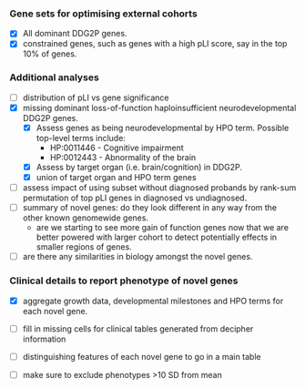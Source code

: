 
### Gene sets for optimising external cohorts
 - [x] All dominant DDG2P genes.
 - [x] constrained genes, such as genes with a high pLI score, say in the top 10% of
   genes.

### Additional analyses
 - [ ] distribution of pLI vs gene significance
 - [x] missing dominant loss-of-function haploinsufficient neurodevelopmental DDG2P
   genes.
    - [x] Assess genes as being neurodevelopmental by HPO term. Possible top-level
      terms include:
        * HP:0011446 - Cognitive impairment
        * HP:0012443 - Abnormality of the brain
    - [x] Assess by target organ (i.e. brain/cognition) in DDG2P.
    - [x] union of target organ and HPO term genes
 - [ ] assess impact of using subset without diagnosed probands by rank-sum
   permutation of top pLI genes in diagnosed vs undiagnosed.
 - [ ] summary of novel genes: do they look different in any way from the other
   known genomewide genes.
    - are we starting to see more gain of function genes now that we are better
      powered with larger cohort to detect potentially effects in smaller regions
      of genes.
 - [ ] are there any similarities in biology amongst the novel genes.

### Clinical details to report phenotype of novel genes
 - [x] aggregate growth data, developmental milestones and HPO terms for each novel
   gene.
 - [ ] fill in missing cells for clinical tables generated from decipher information
 - [ ] distinguishing features of each novel gene to go in a main table
 - [ ] make sure to exclude phenotypes >10 SD from mean
 
